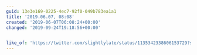```yaml
---
guid: 13e3e169-0225-4ec7-92f0-049b783ea1a1
title: '2019.06.07, 08:08'
created: '2019-06-07T06:08:24+00:00'
changed: '2019-09-24T19:18:56+00:00'


like_of: 'https://twitter.com/slightlylate/status/1135342338606153729?s=19'
---
```


